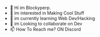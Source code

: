 - 👋 Hi im Blockyperp.
- 👀 im interested in Making Cool Stuff
- 🌱 im currently learning Web Dev/Hacking
- 💞️ im Looking to collaborate on Dev
- 📫 How To Reach me? ON Discord

<!--
**Weta-The-Cat-20203/Weta-The-Cat-20203** is a ✨ _special_ ✨ repository because its `README.md` (this file) appears on your GitHub profile.
-->
